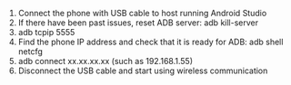 
1. Connect the phone with USB cable to host running Android Studio
2. If there have been past issues, reset ADB server: adb kill-server
3. adb tcpip 5555
4. Find the phone IP address and check that it is ready for ADB: adb shell netcfg
5. adb connect xx.xx.xx.xx (such as 192.168.1.55)
6. Disconnect the USB cable and start using wireless communication